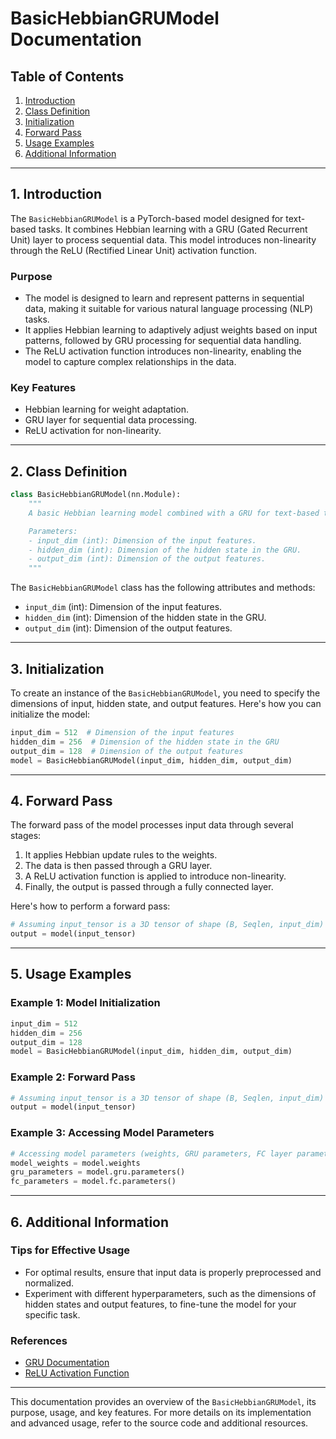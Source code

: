 # BasicHebbianGRUModel Documentation

## Table of Contents
1. [Introduction](#introduction)
2. [Class Definition](#class-definition)
3. [Initialization](#initialization)
4. [Forward Pass](#forward-pass)
5. [Usage Examples](#usage-examples)
6. [Additional Information](#additional-information)

---

## 1. Introduction <a name="introduction"></a>

The `BasicHebbianGRUModel` is a PyTorch-based model designed for text-based tasks. It combines Hebbian learning with a GRU (Gated Recurrent Unit) layer to process sequential data. This model introduces non-linearity through the ReLU (Rectified Linear Unit) activation function.

### Purpose
- The model is designed to learn and represent patterns in sequential data, making it suitable for various natural language processing (NLP) tasks.
- It applies Hebbian learning to adaptively adjust weights based on input patterns, followed by GRU processing for sequential data handling.
- The ReLU activation function introduces non-linearity, enabling the model to capture complex relationships in the data.

### Key Features
- Hebbian learning for weight adaptation.
- GRU layer for sequential data processing.
- ReLU activation for non-linearity.

---

## 2. Class Definition <a name="class-definition"></a>

```python
class BasicHebbianGRUModel(nn.Module):
    """
    A basic Hebbian learning model combined with a GRU for text-based tasks.

    Parameters:
    - input_dim (int): Dimension of the input features.
    - hidden_dim (int): Dimension of the hidden state in the GRU.
    - output_dim (int): Dimension of the output features.
    """
```

The `BasicHebbianGRUModel` class has the following attributes and methods:

- `input_dim` (int): Dimension of the input features.
- `hidden_dim` (int): Dimension of the hidden state in the GRU.
- `output_dim` (int): Dimension of the output features.

---

## 3. Initialization <a name="initialization"></a>

To create an instance of the `BasicHebbianGRUModel`, you need to specify the dimensions of input, hidden state, and output features. Here's how you can initialize the model:

```python
input_dim = 512  # Dimension of the input features
hidden_dim = 256  # Dimension of the hidden state in the GRU
output_dim = 128  # Dimension of the output features
model = BasicHebbianGRUModel(input_dim, hidden_dim, output_dim)
```

---

## 4. Forward Pass <a name="forward-pass"></a>

The forward pass of the model processes input data through several stages:

1. It applies Hebbian update rules to the weights.
2. The data is then passed through a GRU layer.
3. A ReLU activation function is applied to introduce non-linearity.
4. Finally, the output is passed through a fully connected layer.

Here's how to perform a forward pass:

```python
# Assuming input_tensor is a 3D tensor of shape (B, Seqlen, input_dim)
output = model(input_tensor)
```

---

## 5. Usage Examples <a name="usage-examples"></a>

### Example 1: Model Initialization

```python
input_dim = 512
hidden_dim = 256
output_dim = 128
model = BasicHebbianGRUModel(input_dim, hidden_dim, output_dim)
```

### Example 2: Forward Pass

```python
# Assuming input_tensor is a 3D tensor of shape (B, Seqlen, input_dim)
output = model(input_tensor)
```

### Example 3: Accessing Model Parameters

```python
# Accessing model parameters (weights, GRU parameters, FC layer parameters)
model_weights = model.weights
gru_parameters = model.gru.parameters()
fc_parameters = model.fc.parameters()
```

---

## 6. Additional Information <a name="additional-information"></a>

### Tips for Effective Usage
- For optimal results, ensure that input data is properly preprocessed and normalized.
- Experiment with different hyperparameters, such as the dimensions of hidden states and output features, to fine-tune the model for your specific task.

### References
- [GRU Documentation](https://pytorch.org/docs/stable/generated/torch.nn.GRU.html)
- [ReLU Activation Function](https://pytorch.org/docs/stable/generated/torch.nn.ReLU.html)

---

This documentation provides an overview of the `BasicHebbianGRUModel`, its purpose, usage, and key features. For more details on its implementation and advanced usage, refer to the source code and additional resources.
